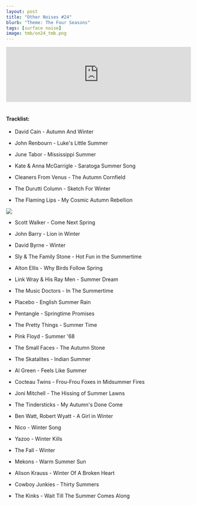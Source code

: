 ```yaml
---
layout: post
title: "Other Noises #24"
blurb: "Theme: The Four Seasons"
tags: [surface noise]
image: tmb/on24_tmb.png
---
```


<iframe scrolling="no" id="hearthis_at_track_3028308" width="100%" height="150" src="https://hearthis.at/embed/3028308/transparent_black/?hcolor=&color=&style=2&block_size=2&block_space=1&background=1&waveform=0&cover=0&autoplay=0&css=" frameborder="0" allowtransparency allow="autoplay"><p>Listen to <a href="https://hearthis.at/zerocc/other-noises-24-18818-the-four-seasons/" target="_blank">Other Noises #24 (18/8/18) - THE FOUR SEASONS</a> <span>by</span><a href="https://hearthis.at/zerocc/" target="_blank" >Zero</a> <span>on</span> <a href="https://hearthis.at/" target="_blank">hearthis.at</a></p></iframe>
&nbsp;

#### Tracklist:

- David Cain - Autumn And Winter

- John Renbourn - Luke's Little Summer
- June Tabor - Mississippi Summer
- Kate & Anna McGarrigle - Saratoga Summer Song

- Cleaners From Venus - The Autumn Cornfield
- The Durutti Column - Sketch For Winter
- The Flaming Lips - My Cosmic Autumn Rebellion

![](https://lh3.googleusercontent.com/ARoixjEbkkRlqJr5fVozazcPxRmtT5pX3Vtcu29QoRM0WdJ7gIY1pATMV9_GaGjT1DO4R9qRSm_fjEdLt8tMCvjo2cis54XAi3-nNTb7aCCQBRH22fVScRrYAjiRWDpdNXcU2A3zM4zhingyLekCLJkg4tMrBWovSMJfgC6hMcz6DKCL1BZvqA0m0oWICOTxsG_ex0uc0WHQMTeWTY99jyzHTEIOTdMxMeQW6uwFRX8TykBrY7Ew1rtKMPNLGgs5UG7w4J3yS9KHACW2jdy2wfSsS4vLFGWlEVyK9CKTS5Yjg5zZcCVUA7o_6e77QJEfKfBFRpGIevJ5xLPmoOpXjs83ZreuOdHbuZpyfg65qxkwcHES5UvIY_CaZ_VeILX1tXG9QN6ieNdNg2nE57qePsizPqVzMWSOauBkkxJLAtaW12X2ve7cwexkc5y9pVtNSCvTQJwKyO7ZdEBVKSKgkdgLa_sH-qrn6enlsFnyKPEF3yfQVX4_RvpSR4rPcrJfmBKCN2-b0aOFkNy7rOU5iJajm5T41B-LvwWiIKcdaEJFsuiGk8ZLkuC1iliFMPtgeoqTDIhCttYlorhPrUVPSieYktlAjMcl6mdLf8_f0J4Sd1B4iJ3H8bj_nrjkWc3MaxoUiafCCKPrNO8_3nyOk6ck=s600-no)

- Scott Walker - Come Next Spring
- John Barry - Lion in Winter
- David Byrne - Winter
- Sly & The Family Stone - Hot Fun in the Summertime

- Alton Ellis - Why Birds Follow Spring
- Link Wray & His Ray Men - Summer Dream
- The Music Doctors - In The Summertime
- Placebo - English Summer Rain

- Pentangle - Springtime Promises
- The Pretty Things - Summer Time
- Pink Floyd - Summer '68

- The Small Faces - The Autumn Stone
- The Skatalites - Indian Summer
- Al Green - Feels Like Summer
- Cocteau Twins - Frou-Frou Foxes in Midsummer Fires

- Joni Mitchell - The Hissing of Summer Lawns
- The Tindersticks - My Autumn's Done Come
- Ben Watt, Robert Wyatt - A Girl in Winter

- Nico - Winter Song
- Yazoo - Winter Kills
- The Fall - Winter

- Mekons - Warm Summer Sun
- Alison Krauss - Winter Of A Broken Heart
- Cowboy Junkies - Thirty Summers

- The Kinks - Wait Till The Summer Comes Along
